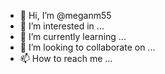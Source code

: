 - 👋 Hi, I’m @meganm55
- 👀 I’m interested in ...
- 🌱 I’m currently learning ...
- 💞️ I’m looking to collaborate on ...
- 📫 How to reach me ...

<!---
meganm55/meganm55 is a ✨ special ✨ repository because its `README.md` (this file) appears on your GitHub profile.
You can click the Preview link to take a look at your changes.
--->
